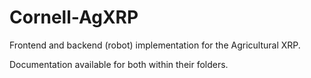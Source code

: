 # Cornell-AgXRP
Frontend and backend (robot) implementation for the Agricultural XRP.

Documentation available for both within their folders.

